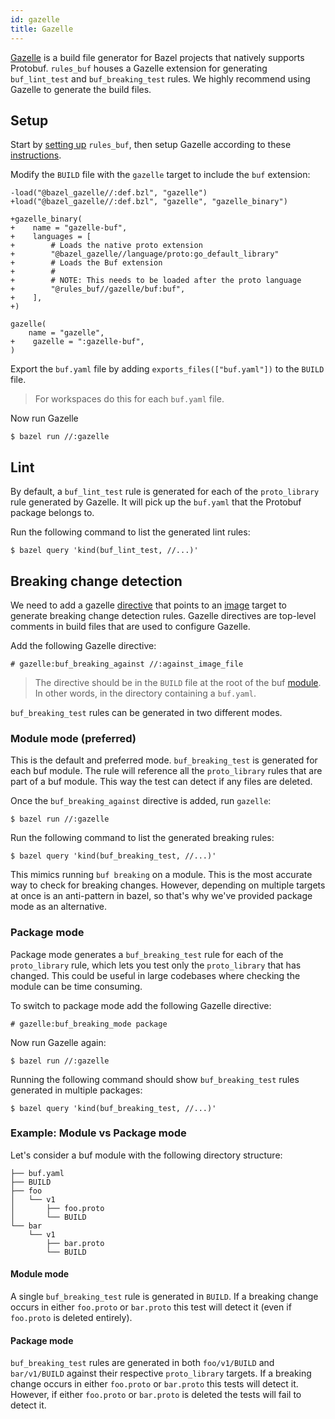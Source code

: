 ```yaml
---
id: gazelle
title: Gazelle
---
```


[Gazelle](https://github.com/bazelbuild/bazel-gazelle) is a build file generator for Bazel projects that natively supports Protobuf. `rules_buf` houses a Gazelle extension for generating `buf_lint_test` and `buf_breaking_test` rules. We highly recommend using Gazelle to generate the build files.

## Setup

Start by [setting up](/build-systems/bazel/setup) `rules_buf`, then setup Gazelle according to these [instructions](https://github.com/bazelbuild/bazel-gazelle#setup).

Modify the `BUILD` file with the `gazelle` target to include the `buf` extension:
```starlark title="BUIlD" {1-2,4-14,18}
-load("@bazel_gazelle//:def.bzl", "gazelle")
+load("@bazel_gazelle//:def.bzl", "gazelle", "gazelle_binary")

+gazelle_binary(
+    name = "gazelle-buf",    
+    languages = [
+        # Loads the native proto extension
+        "@bazel_gazelle//language/proto:go_default_library"
+        # Loads the Buf extension
+        #
+        # NOTE: This needs to be loaded after the proto language
+        "@rules_buf//gazelle/buf:buf",
+    ],
+)

gazelle(
    name = "gazelle",
+    gazelle = ":gazelle-buf",
)
```

Export the `buf.yaml` file by adding `exports_files(["buf.yaml"])` to the `BUILD` file.

> For workspaces do this for each `buf.yaml` file.

Now run Gazelle
```terminal
$ bazel run //:gazelle
```

## Lint

By default, a `buf_lint_test` rule is generated for each of the `proto_library` rule generated by Gazelle. It will pick up the `buf.yaml` that the Protobuf package belongs to.

Run the following command to list the generated lint rules:
```terminal
$ bazel query 'kind(buf_lint_test, //...)'
```

## Breaking change detection

We need to add a gazelle [directive](https://github.com/bazelbuild/bazel-gazelle#directives) that points to an [image](/reference/images) target to generate breaking change detection rules. Gazelle directives are top-level comments in build files that are used to configure Gazelle.

Add the following Gazelle directive:
```starlark
# gazelle:buf_breaking_against //:against_image_file
```
> The directive should be in the `BUILD` file at the root of the buf [module](/bsr/overview#module). In other words, in the directory containing a `buf.yaml`.

`buf_breaking_test` rules can be generated in two different modes.

### Module mode (preferred)

This is the default and preferred mode. `buf_breaking_test` is generated for each buf module. The rule will reference all the `proto_library` rules that are part of a buf module. This way the test can detect if any files are deleted.

Once the `buf_breaking_against` directive is added, run `gazelle`:
```terminal
$ bazel run //:gazelle
```

Run the following command to list the generated breaking rules:
```terminal
$ bazel query 'kind(buf_breaking_test, //...)'
```

This mimics running `buf breaking` on a module. This is the most accurate way to check for breaking changes. However, depending on multiple targets at once is an anti-pattern in bazel, so that's why we've provided package mode as an alternative.

### Package mode

Package mode generates a `buf_breaking_test` rule for each of the `proto_library` rule, which lets you test only the `proto_library` that has changed. This could be useful in large codebases where checking the module can be time consuming.

To switch to package mode add the following Gazelle directive:
```starlark
# gazelle:buf_breaking_mode package
```

Now run Gazelle again:
```terminal
$ bazel run //:gazelle
```

Running the following command should show `buf_breaking_test` rules generated in multiple packages:
```terminal
$ bazel query 'kind(buf_breaking_test, //...)'
```

### Example: Module vs Package mode

Let's consider a buf module with the following directory structure:

```terminal
├── buf.yaml
├── BUILD
├── foo
│   └── v1
│       ├── foo.proto
│       └── BUILD
└── bar
    └── v1
        ├── bar.proto
        └── BUILD
```
#### Module mode

A single `buf_breaking_test` rule is generated in `BUILD`. If a breaking change occurs in either `foo.proto` or `bar.proto` this test will detect it (even if `foo.proto` is deleted entirely).

#### Package mode

`buf_breaking_test` rules are generated in both `foo/v1/BUILD` and `bar/v1/BUILD` against their respective `proto_library` targets. If a breaking change occurs in either `foo.proto` or `bar.proto` this tests will detect it. However, if either `foo.proto` or `bar.proto` is deleted the tests will fail to detect it.